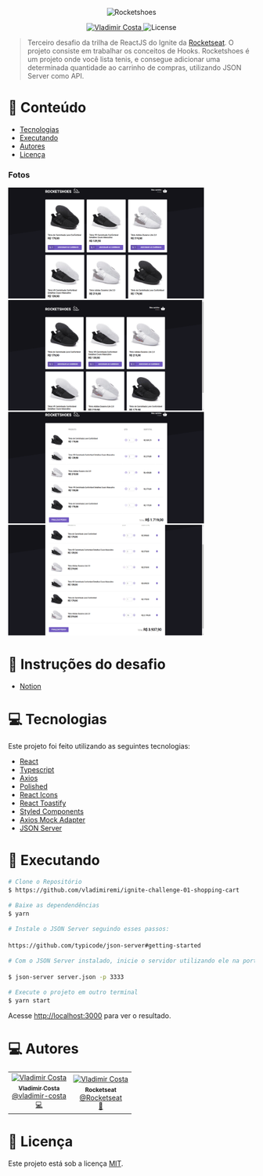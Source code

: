 <p align="center">
   <img src="https://raw.githubusercontent.com/vladimiremi/ignite-challenge-01-shopping-cart/master/src/assets/images/logo.svg" alt="Rocketshoes" width="280"/>
</p>

<p align="center">
   <a href="https://www.linkedin.com/in/vladimir-costa/">
      <img alt="Vladimir Costa" src="https://img.shields.io/badge/-Vladimir Costa-8257E6?style=flat&logo=Linkedin&logoColor=white" />
   </a>

  <img alt="License" src="https://img.shields.io/badge/license-MIT-8257E6">
</p>

> Terceiro desafio da trilha de ReactJS do Ignite da [Rocketseat](https://github.com/Rocketseat). O projeto consiste em trabalhar os conceitos de Hooks. Rocketshoes é um projeto onde você lista tenis, e consegue adicionar uma determinada quantidade ao carrinho de compras, utilizando JSON Server como API.

# :pushpin: Conteúdo

- [Tecnologias](#computer-tecnologias)
- [Executando](#construction_worker-executando)
- [Autores](#computer-autores)
- [Licença](#closed_book-licença)

### Fotos

<div>
   <img src="https://raw.githubusercontent.com/vladimiremi/ignite-challenge-01-shopping-cart/master/src/assets/previews/preview1.png" width="400px" />
   <img src="https://raw.githubusercontent.com/vladimiremi/ignite-challenge-01-shopping-cart/master/src/assets/previews/preview2.gif" width="400px" />
   <img src="https://raw.githubusercontent.com/vladimiremi/ignite-challenge-01-shopping-cart/master/src/assets/previews/preview3.png" width="400px" />
   <img src="https://raw.githubusercontent.com/vladimiremi/ignite-challenge-01-shopping-cart/master/src/assets/previews/preview4.gif" width="400px" />
</div>


# :book: Instruções do desafio
- [Notion](https://www.notion.so/Desafio-01-Criando-um-hook-de-carrinho-de-compras-5769216778794019a83f544e79167b12)

# :computer: Tecnologias

Este projeto foi feito utilizando as seguintes tecnologias:

- [React](https://reactjs.org/)
- [Typescript](https://www.typescriptlang.org/)
- [Axios](https://github.com/axios/axios)
- [Polished](https://github.com/styled-components/polished)
- [React Icons](https://react-icons.github.io/react-icons)
- [React Toastify](https://github.com/fkhadra/react-toastify)
- [Styled Components](https://github.com/styled-components/styled-components)
- [Axios Mock Adapter](https://github.com/ctimmerm/axios-mock-adapter)
- [JSON Server](https://github.com/typicode/json-server)

# :construction_worker: Executando

```bash
# Clone o Repositório
$ https://github.com/vladimiremi/ignite-challenge-01-shopping-cart
```

```bash
# Baixe as dependendências
$ yarn
```

```bash
# Instale o JSON Server seguindo esses passos:

https://github.com/typicode/json-server#getting-started
```

```bash
# Com o JSON Server instalado, inicie o servidor utilizando ele na porta 3333:

$ json-server server.json -p 3333
```

```bash
# Execute o projeto em outro terminal
$ yarn start
```

Acesse <http://localhost:3000> para ver o resultado.

# :computer: Autores

<table>
  <tr>
    <td align="center">
      <a href="http://github.com/vladimiremi/">
        <img src="https://avatars.githubusercontent.com/u/41305527?v=4" width="100px;" alt="Vladimir Costa"/>
        <br />
        <sub>
          <b>Vladimir Costa</b>
        </sub>
       </a>
       <br />
       <a href="https://www.linkedin.com/in/vladimir-costa/" title="Linkedin">@vladimir-costa</a>
       <br />
       <a href="https://github.com/vladimiremi/fastfeet-api/commits?author=vladimiremi" title="Code">💻</a>
    </td>
    <td align="center">
      <a href="http://github.com/vladimiremi/">
        <img src="https://avatars0.githubusercontent.com/u/28929274?s=200&v=4" width="100px;" alt="Vladimir Costa"/>
        <br />
        <sub>
          <b>Rocketseat</b>
        </sub>
       </a>
       <br />
       <a href="https://github.com/Rocketseat" title="Linkedin">@Rocketseat</a>
       <br />
       <a href="https://github.com/vladimiremi/fastfeet-api/commits?author=vladimiremi" title="Creators">🚀</a>
    </td>
  </tr>
</table>

# :closed_book: Licença

Este projeto está sob a licença [MIT](./LICENSE).
